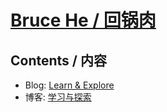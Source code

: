 # [Bruce He / 回锅肉](https://bitrhythm.github.io/)

## Contents / 内容

- Blog: [Learn & Explore](https://bitrhythm.github.io/en/)
- 博客: [学习与探索](https://bitrhythm.github.io/zh/)
